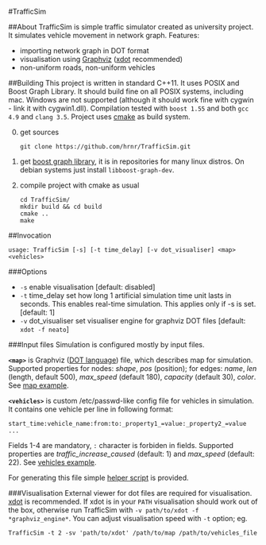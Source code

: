 #TrafficSim

##About
TrafficSim is simple traffic simulator created as university project. It simulates vehicle movement in network graph. Features:

* importing network graph in DOT format
* visualisation using [Graphviz](http://www.graphviz.org) ([xdot](https://github.com/jrfonseca/xdot.py) recommended)
* non-uniform roads, non-uniform vehicles

##Building
This project is written in standard C++11. It uses POSIX and Boost Graph Library. It should build fine on all POSIX systems, including mac. Windows are not supported (although it should work fine with cygwin - link it with cygwin1.dll). Compilation tested with `boost 1.55` and both `gcc 4.9` and `clang 3.5`. Project uses [cmake](http://www.cmake.org/) as build system.

0. get sources

	```
	git clone https://github.com/hrnr/TrafficSim.git
	```

1. get [boost graph library](http://www.boost.org/doc/libs/1_56_0/libs/graph/doc/), it is in repositories for many linux distros. On debian systems just install `libboost-graph-dev`.

2. compile project with cmake as usual

	```
	cd TrafficSim/
	mkdir build && cd build
	cmake ..
	make
	```

##Invocation
```
usage: TrafficSim [-s] [-t time_delay] [-v dot_visualiser] <map> <vehicles>
```

###Options
* `-s`	enable visualisation [default: disabled]
* `-t` time_delay	set how long 1 artificial simulation time unit lasts in seconds. This enables real-time simulation. This applies only if -s is set. [default: 1]
* `-v` dot_visualiser	set visualiser engine for graphviz DOT files [default: `xdot -f neato`]

###Input files
Simulation is configured mostly by input files.

**`<map>`** is Graphviz ([DOT language](http://www.graphviz.org/doc/info/lang.html)) file, which describes map for simulation. Supported properties for nodes: *shape*, *pos* (position); for edges: *name*, *len* (length, default 500), *max_speed* (default 180), *capacity* (default 30), *color*. See [map example](examples/map.dot).

**`<vehicles>`** is custom /etc/passwd-like config file for vehicles in simulation. It contains one vehicle per line in following format:
```
start_time:vehicle_name:from:to:_property1_=value:_property2_=value ...
```
Fields 1-4 are mandatory, `:` character is forbiden in fields. Supported properties are *traffic_increase_caused* (default: 1) and *max_speed* (default: 22). See [vehicles example](examples/vehicles.in).

For generating this file simple [helper script](vehicles_helper.sh) is provided.

###Visualisation
External viewer for dot files are required for visualisation. [xdot](https://github.com/jrfonseca/xdot.py) is recommended. If xdot is in your `PATH` visualisation should work out of the box, otherwise run TrafficSim with `-v path/to/xdot -f *graphviz_engine*`. You can adjust visualisation speed with `-t` option; eg.
```
TrafficSim -t 2 -sv 'path/to/xdot' /path/to/map /path/to/vehicles_file
```
